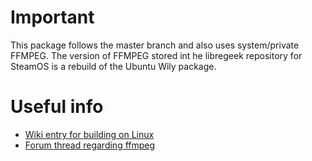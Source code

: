 # Important

This package follows the master branch and also uses system/private FFMPEG. The version of FFMPEG stored int he libregeek repository for SteamOS is a rebuild of the Ubuntu Wily package.

# Useful info

* [Wiki entry for building on Linux](https://github.com/RasPlex/OpenPHT/wiki/Building-OpenPHT-from-source-on-Ubuntu-14.04)
* [Forum thread regarding ffmpeg](https://forums.plex.tv/discussion/220704/openpht-1-6-building-error-on-ubuntu-14-04)
